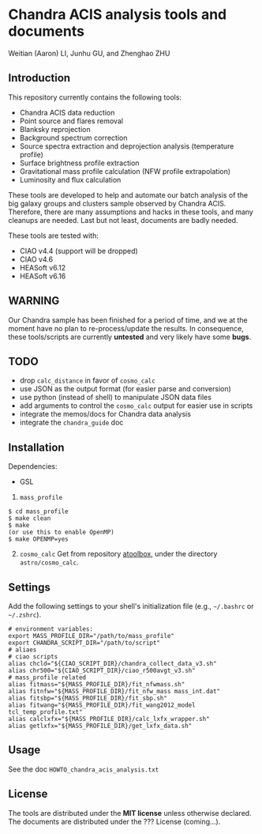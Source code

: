 Chandra ACIS analysis tools and documents
=========================================

Weitian (Aaron) LI, Junhu GU, and Zhenghao ZHU


Introduction
------------
This repository currently contains the following tools:
+ Chandra ACIS data reduction
+ Point source and flares removal
+ Blanksky reprojection
+ Background spectrum correction
+ Source spectra extraction and deprojection analysis (temperature profile)
+ Surface brightness profile extraction
+ Gravitational mass profile calculation (NFW profile extrapolation)
+ Luminosity and flux calculation

These tools are developed to help and automate our batch analysis of the
big galaxy groups and clusters sample observed by Chandra ACIS.
Therefore, there are many assumptions and hacks in these tools, and many
cleanups are needed.  Last but not least, documents are badly needed.

These tools are tested with:
+ CIAO v4.4 (support will be dropped)
+ CIAO v4.6
+ HEASoft v6.12
+ HEASoft v6.16


WARNING
-------
Our Chandra sample has been finished for a period of time, and we at the moment
have no plan to re-process/update the results.
In consequence, these tools/scripts are currently **untested** and very likely have
some **bugs**.


TODO
----
+ drop ``calc_distance`` in favor of ``cosmo_calc``
+ use JSON as the output format (for easier parse and conversion)
+ use python (instead of shell) to manipulate JSON data files
+ add arguments to control the ``cosmo_calc`` output for easier use in scripts
+ integrate the memos/docs for Chandra data analysis
+ integrate the ``chandra_guide`` doc


Installation
------------
Dependencies:
+ GSL

1. ``mass_profile``
```
$ cd mass_profile
$ make clean
$ make
(or use this to enable OpenMP)
$ make OPENMP=yes
```

2. ``cosmo_calc``
Get from repository [atoolbox](https://github.com/liweitianux/atoolbox),
under the directory ``astro/cosmo_calc``.


Settings
--------
Add the following settings to your shell's initialization file
(e.g., ``~/.bashrc`` or ``~/.zshrc``).
```
# environment variables:
export MASS_PROFILE_DIR="/path/to/mass_profile"
export CHANDRA_SCRIPT_DIR="/path/to/script"
# aliaes
# ciao scripts
alias chcld="${CIAO_SCRIPT_DIR}/chandra_collect_data_v3.sh"
alias chr500="${CIAO_SCRIPT_DIR}/ciao_r500avgt_v3.sh"
# mass_profile related
alias fitmass="${MASS_PROFILE_DIR}/fit_nfwmass.sh"
alias fitnfw="${MASS_PROFILE_DIR}/fit_nfw_mass mass_int.dat"
alias fitsbp="${MASS_PROFILE_DIR}/fit_sbp.sh"
alias fitwang="${MASS_PROFILE_DIR}/fit_wang2012_model tcl_temp_profile.txt"
alias calclxfx="${MASS_PROFILE_DIR}/calc_lxfx_wrapper.sh"
alias getlxfx="${MASS_PROFILE_DIR}/get_lxfx_data.sh"
```


Usage
-----
See the doc ``HOWTO_chandra_acis_analysis.txt``


License
-------
The tools are distributed under the **MIT license** unless otherwise declared.
The documents are distributed under the ??? License (coming...).
